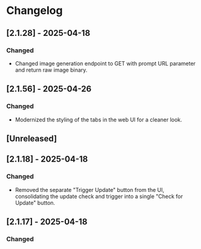 # Changelog

## [2.1.28] - 2025-04-18
### Changed
- Changed image generation endpoint to GET with prompt URL parameter and return raw image binary.

## [2.1.56] - 2025-04-26
### Changed
- Modernized the styling of the tabs in the web UI for a cleaner look.

## [Unreleased]

## [2.1.18] - 2025-04-18
### Changed
- Removed the separate "Trigger Update" button from the UI, consolidating the update check and trigger into a single "Check for Update" button.

## [2.1.17] - 2025-04-18
### Changed
